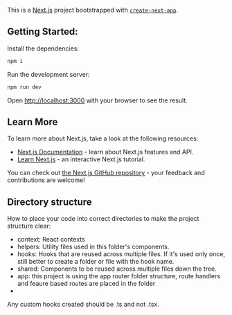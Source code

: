 This is a [Next.js](https://nextjs.org/) project bootstrapped with [`create-next-app`](https://github.com/vercel/next.js/tree/canary/packages/create-next-app).

## Getting Started:

Install the dependencies:

```bash
npm i
```

Run the development server:

```bash
npm run dev
```

Open [http://localhost:3000](http://localhost:3000) with your browser to see the result.

## Learn More

To learn more about Next.js, take a look at the following resources:

- [Next.js Documentation](https://nextjs.org/docs) - learn about Next.js features and API.
- [Learn Next.js](https://nextjs.org/learn) - an interactive Next.js tutorial.

You can check out [the Next.js GitHub repository](https://github.com/vercel/next.js/) - your feedback and contributions are welcome!

## Directory structure

How to place your code into correct directories to make the project structure clear:

- context: React contexts
- helpers: Utility files used in this folder's components.
- hooks: Hooks that are reused across multiple files. If it's used only once, still better to create a folder or file with the hook name.
- shared: Components to be reused across multiple files down the tree.
- app: this project is using the app router folder structure, route handlers and feaure based routes are placed in the folder
- 

Any custom hooks created should be .ts and not .tsx.


